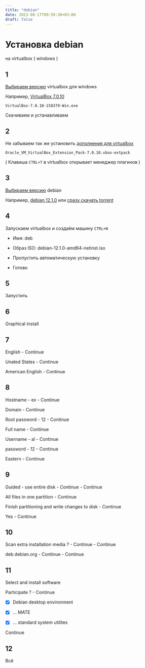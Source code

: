 ```yaml
---
title: "debian"
date: 2023-08-17T09:59:38+03:00
draft: false
---
```


# Установка debian

на virtualbox ( windows )

## 1

[Выбираем версию](https://download.virtualbox.org/virtualbox) virtualbox для windows

Например, [VirtualBox 7.0.10](https://download.virtualbox.org/virtualbox/7.0.10/VirtualBox-7.0.10-158379-Win.exe)

`VirtualBox-7.0.10-158379-Win.exe`

Скачиваем и устанавливаем 

## 2

Не забываем так же установить [дополнения для virtualbox](https://download.virtualbox.org/virtualbox/7.0.10/Oracle_VM_VirtualBox_Extension_Pack-7.0.10.vbox-extpack)

`Oracle_VM_VirtualBox_Extension_Pack-7.0.10.vbox-extpack`

( Клавиша `CTRL+T` в virtualbox открывает менеджер плагинов )

## 3

[Выбираем версию](https://cdimage.debian.org/debian-cd) debian

Например, [debian 12.1.0](https://cdimage.debian.org/debian-cd/12.1.0/amd64/bt-cd) или [сразу скачать torrent](https://cdimage.debian.org/debian-cd/12.1.0/amd64/bt-cd/debian-12.1.0-amd64-netinst.iso.torrent)

## 4

Запускаем virtualbox и создаём машину `CTRL+N`

+ Имя: deb

+ Образ ISO: debian-12.1.0-amd64-netinst.iso

+ Пропустить автоматическую установку

+ Готово

## 5

Запустить 

## 6

Graphical install

## 7

English - Continue

Unated States - Continue 

American English - Continue  

## 8

Hostname - ex - Continue 

Domain - Continue

Root password - 12 - Continue 

Full name - Continue 

Username - al - Continue 

password - 12 - Continue 

Eastern - Continue 

## 9

Guided - use entire disk - Continue - Continue

All files in one partition - Continue

Finish partitioning and write changes to disk - Continue

Yes - Continue

## 10

Scan extra installation media ? - Continue - Continue 

deb.debian.org - Continue - Continue

## 11

Select and install software

Participate ? - Continue 

+ [x] Debian desktop environment

+ [x] ... MATE

+ [x] ... standard system utilites

Continue

## 12

Всё
